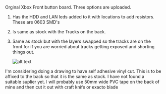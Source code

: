 Orginal Xbox Front button board. 
Three options are uploaded.
1. Has the HDD and LAN leds added to it with locations to add resistors. These are 0603 SMD's 
2. Is same as stock with the Tracks on the back.
3. Same as stock but with the layers swapped so the tracks are on the front for if you are worried about tracks getting exposed and shorting things out.
  
    ![alt text]([https://github.com/[username]/[reponame]/blob/[branch]/image.jpg?raw=true](https://github.com/ChrisGPlugs/OGXBOX_Front_Buttons/blob/main/XBox%20button%20board/Button%20Board%20with%20HDD%20and%20LAN.png?raw=true))

I'm considering doing a drawing to have self adhesive vinyl cut. This is to be affixed to the back so that it is the same as stock. 
I have not found a suitable suplier yet. 
I will probably use 50mm wide PVC tape on the back of mine and then cut it out with craft knife or exacto blade
